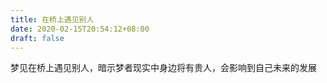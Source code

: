 ```yaml
---
title: 在桥上遇见别人
date: 2020-02-15T20:54:12+08:00
draft: false
---
```


梦见在桥上遇见别人，暗示梦者现实中身边将有贵人，会影响到自己未来的发展
